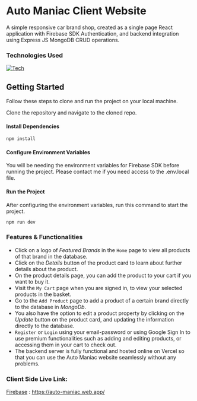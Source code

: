 # Auto Maniac Client Website

A simple responsive car brand shop, created as a single page React application with Firebase SDK Authentication, and backend integration using Express JS MongoDB CRUD operations.

### Technologies Used

[![Tech](https://skillicons.dev/icons?i=js,react,tailwind,firebase,nodejs,express,mongodb&theme=dark)](https://skillicons.dev)

## Getting Started

Follow these steps to clone and run the project on your local machine.

Clone the repository and navigate to the cloned repo.

#### Install Dependencies

```bash
npm install
```

#### Configure Environment Variables

You will be needing the environment variables for Firebase SDK before running the project. Please contact me if you need access to the .env.local file.

#### Run the Project

After configuring the environment variables, run this command to start the project.

```bash
npm run dev
```

### Features & Functionalities

- Click on a logo of _Featured Brands_ in the `Home` page to view all products of that brand in the database.
- Click on the _Details_ button of the product card to learn about further details about the product.
- On the product details page, you can add the product to your cart if you want to buy it.
- Visit the `My Cart` page when you are signed in, to view your selected products in the basket.
- Go to the `Add Product` page to add a product of a certain brand directly to the database in _MongoDb_.
- You also have the option to edit a product property by clicking on the _Update_ button on the product card, and updating the information directly to the database.
- `Register` or `Login` using your email-password or using Google Sign In to use premium functionalities such as adding and editing products, or accessing them in your cart to check out.
- The backend server is fully functional and hosted online on Vercel so that you can use the Auto Maniac website seamlessly without any problems.

### Client Side Live Link:

[Firebase](https://auto-maniac.web.app/) : https://auto-maniac.web.app/
